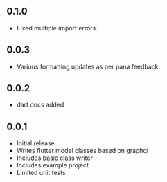 ## 0.1.0

* Fixed multiple import errors.

## 0.0.3

* Various formatting updates as per pana feedback.

## 0.0.2

* dart docs added

## 0.0.1

* Initial release
* Writes flutter model classes based on graphql
* Includes basic class writer
* Includes example project
* Limited unit tests
